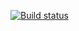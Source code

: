 [![Build status](https://ci.appveyor.com/api/projects/status/8lmv0la9lp4vtv08?svg=true)](https://ci.appveyor.com/project/DimkaIscariah/patterns2)